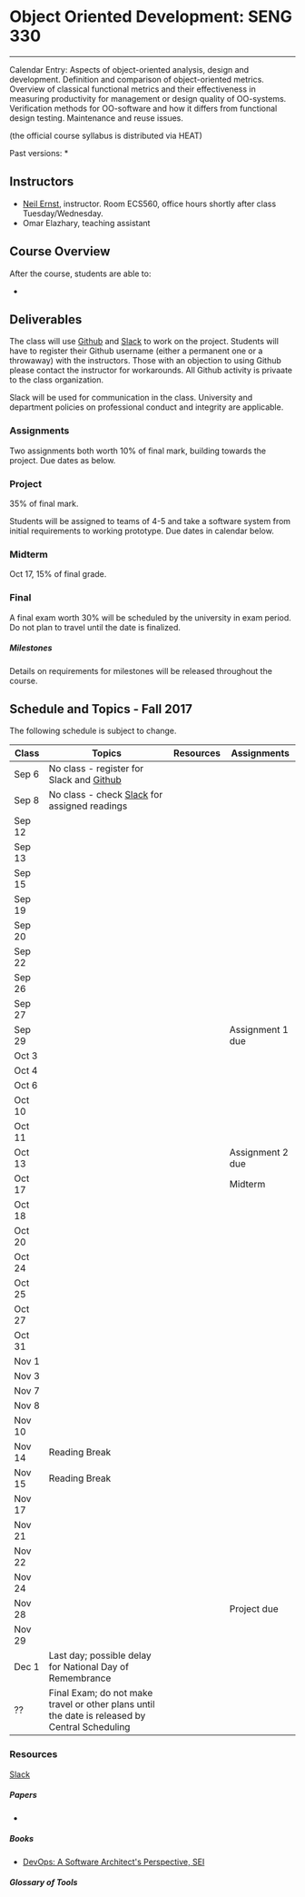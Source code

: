# Object Oriented Development: SENG 330
-------------------------

Calendar Entry: Aspects of object-oriented analysis, design and development. Definition and comparison of object-oriented metrics. Overview of classical functional metrics and their effectiveness in measuring productivity for management or design quality of OO-systems. Verification methods for OO-software and how it differs from functional design testing. Maintenance and reuse issues.

(the official course syllabus is distributed via HEAT)


Past versions:
* 

## Instructors
* [Neil Ernst](http://neilernst.net), instructor. Room ECS560, office hours shortly after class Tuesday/Wednesday.
* Omar Elazhary, teaching assistant

## Course Overview



After the course, students are able to:

* 

## Deliverables

The class will use [Github](https://github.com/SENG330-17) and [Slack](https://seng330-f17.slack.com) to work on the project. Students will have to register their Github username (either a permanent one or a throwaway) with the instructors. Those with an objection to using Github please contact the instructor for workarounds. All Github activity is privaate to the class organization.

Slack will be used for communication in the class. University and department policies on professional conduct and integrity are applicable.

### Assignments

Two assignments both worth 10% of final mark, building towards the project. Due dates as below.

### Project
35% of final mark.

Students will be assigned to teams of 4-5 and take a software system from initial requirements to working prototype. Due dates in calendar below.

### Midterm
Oct 17, 15% of final grade.

### Final
A final exam worth 30% will be scheduled by the university in exam period. Do not plan to travel until the date is finalized.

##### Milestones

Details on requirements for milestones will be released throughout the course.

## Schedule and Topics - Fall 2017

The following schedule is subject to change.

| Class  | Topics                                                    | Resources | Assignments      |
| ------ | --------------------------------------------------------- | --------- | ---------------- |
| Sep 6  |       No class -   register for Slack and [Github](https://github.com/SENG330-17)                                                 |           |                  |
| Sep 8  |        No class - check [Slack](https://seng330-f17.slack.com) for assigned readings                                                   |           |                  |
| Sep 12 |                                                           |           |                  |
| Sep 13 |                                                           |           |                  |
| Sep 15 |                                                           |           |                  |
| Sep 19 |                                                           |           |                  |
| Sep 20 |                                                           |           |                  |
| Sep 22 |                                                           |           |                  |
| Sep 26 |                                                           |           |                  |
| Sep 27 |                                                           |           |                  |
| Sep 29 |                                                           |           | Assignment 1 due |
| Oct 3  |                                                           |           |                  |
| Oct 4  |                                                           |           |                  |
| Oct 6  |                                                           |           |                  |
| Oct 10 |                                                           |           |                  |
| Oct 11 |                                                           |           |                  |
| Oct 13 |                                                           |           | Assignment 2 due |
| Oct 17 |                                                           |           |    Midterm              |
| Oct 18 |                                                           |           |                  |
| Oct 20 |                                                           |           |                  |
| Oct 24 |                                                           |           |                  |
| Oct 25 |                                                           |           |                  |
| Oct 27 |                                                           |           |                  |
| Oct 31 |                                                           |           |                  |
| Nov 1  |                                                           |           |                  |
| Nov 3  |                                                           |           |                  |
| Nov 7  |                                                           |           |                  |
| Nov 8  |                                                           |           |                  |
| Nov 10 |                                                           |           |                  |
| Nov 14 | Reading Break                                             |           |                  |
| Nov 15 | Reading Break                                             |           |                  |
| Nov 17 |                                                           |           |                  |
| Nov 21 |                                                           |           |                  |
| Nov 22 |                                                           |           |                  |
| Nov 24 |                                                           |           |                  |
| Nov 28 |                                                           |           | Project due      |
| Nov 29 |                                                           |           |                  |
| Dec 1  | Last day; possible delay for National Day of Remembrance  |           |                  |
| ?? 	 | Final Exam; do not make travel or other plans until the date is released by Central Scheduling | | |

### Resources

[Slack](https://seng330-f17.slack.com)

##### Papers

* 

##### Books

* [DevOps: A Software Architect's Perspective, SEI](http://www.amazon.com/DevOps-Software-Architects-Perspective-Engineering/dp/0134049845)

##### Glossary of Tools

